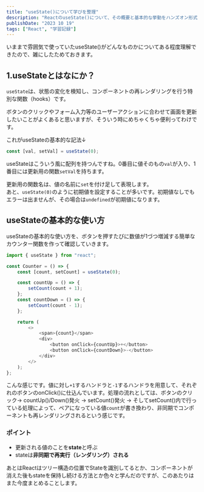 ```yaml
---
title: "useState()について学びを整理"
description: "ReactのuseState()について、その概要と基本的な挙動をハンズオン形式でまとめている記事です"
publishDate: "2023 10 19"
tags: ["React", "学習記録"]
---
```


いままで雰囲気で使っていたuseState()がどんなものかについてある程度理解できたので、雑にしたためておきます。

## 1.useStateとはなにか？

`useState`は、状態の変化を検知し、コンポーネントの再レンダリングを行う特別な関数（hooks）です。<br />

ボタンのクリックやフォーム入力等のユーザーアクションに合わせて画面を更新したいことがよくあると思いますが、そういう時にめちゃくちゃ便利ってわけです。

これがuseStateの基本的な記法↓

```js
const [val, setVal] = useState(0);
```

useStateはこういう風に配列を持つんですね。0番目に値そのもの`val`が入り、1番目には更新用の関数`setVal`を持ちます。

更新用の関数名は、値の名前に`set`を付け足して表現します。<br />
あと、`useState(0)`のように初期値を設定することが多いです。初期値なしでもエラーは出ませんが、その場合は`undefined`が初期値になります。

## useStateの基本的な使い方

useStateの基本的な使い方を、ボタンを押すたびに数値が1づつ増減する簡単なカウンター関数を作って確認していきます。

```js
import { useState } from "react";

const Counter = () => {
	const [count, setCount] = useState(0);

	const countUp = () => {
		setCount(count + 1);
	};
	const countDown = () => {
		setCount(count - 1);
	};

	return (
		<>
			<span>{count}</span>
			<div>
				<button onClick={countUp}>+</button>
				<button onClick={countDown}>-</button>
			</div>
		</>
	);
};
```

こんな感じです。値に対し`+1`するハンドラと`-1`するハンドラを用意して、それぞれのボタンのonClick()に仕込んでいます。処理の流れとしては、ボタンのクリック-> countUp()/Down()発火 -> setCount()発火 -> そしてsetCount()内で行っている処理によって、ペアになっている値`count`が書き換わり、非同期でコンポーネントも再レンダリングされるという感じです。

### ポイント

- 更新される値のことを**state**と呼ぶ
- stateは**非同期で再実行（レンダリング）される**
  <br />

あとはReactはツリー構造の位置でStateを識別してるとか、コンポーネントが消えた後もstateを保持し続ける方法とか色々と学んだのですが、このあたりはまた今度まとめることします。
